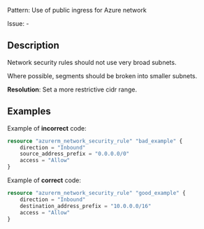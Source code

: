 Pattern: Use of public ingress for Azure network

Issue: -

## Description

Network security rules should not use very broad subnets.

Where possible, segments should be broken into smaller subnets.

**Resolution**: Set a more restrictive cidr range.

## Examples

Example of **incorrect** code:

```terraform
resource "azurerm_network_security_rule" "bad_example" {
	direction = "Inbound"
	source_address_prefix = "0.0.0.0/0"
	access = "Allow"
}
```

Example of **correct** code:

```terraform
resource "azurerm_network_security_rule" "good_example" {
	direction = "Inbound"
	destination_address_prefix = "10.0.0.0/16"
	access = "Allow"
}
```